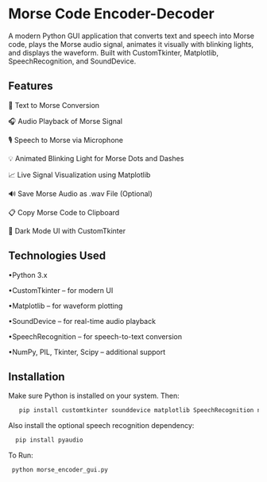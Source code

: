 
# Morse Code Encoder-Decoder

A modern Python GUI application that converts text and speech into Morse code, plays the Morse audio signal, animates it visually with blinking lights, and displays the waveform. Built with CustomTkinter, Matplotlib, SpeechRecognition, and SoundDevice.


## Features
📝 Text to Morse Conversion

🎧 Audio Playback of Morse Signal

🎙️ Speech to Morse via Microphone

💡 Animated Blinking Light for Morse Dots and Dashes

📈 Live Signal Visualization using Matplotlib

🔊 Save Morse Audio as .wav File (Optional)

📋 Copy Morse Code to Clipboard

🌙 Dark Mode UI with CustomTkinter
## Technologies Used

•Python 3.x

•CustomTkinter – for modern UI

•Matplotlib – for waveform plotting

•SoundDevice – for real-time audio playback

•SpeechRecognition – for speech-to-text conversion

•NumPy, PIL, Tkinter, Scipy – additional support
## Installation

Make sure Python is installed on your system. Then:

```bash
   pip install customtkinter sounddevice matplotlib SpeechRecognition numpy Pillow scipy

```
Also install the optional speech recognition dependency:

```bash
  pip install pyaudio

```
To Run:
```bash
 python morse_encoder_gui.py
 
```

